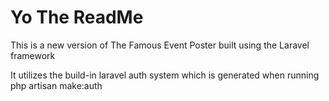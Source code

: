 # Yo The ReadMe

This is a new version of The Famous Event Poster built using the Laravel framework

It utilizes the build-in laravel auth system which is generated when running php artisan make:auth
